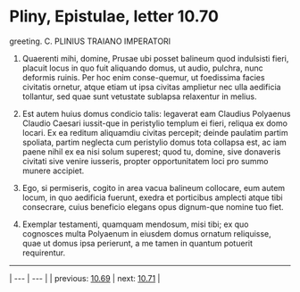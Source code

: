 # Pliny, Epistulae, letter 10.70

greeting. C. PLINIUS TRAIANO IMPERATORI



1. Quaerenti mihi, domine, Prusae ubi posset balineum quod indulsisti fieri, placuit locus in quo fuit aliquando domus, ut audio, pulchra, nunc deformis ruinis. Per hoc enim conse-quemur, ut foedissima facies civitatis ornetur, atque etiam ut ipsa civitas amplietur nec ulla aedificia tollantur, sed quae sunt vetustate sublapsa relaxentur in melius.



2. Est autem huius domus condicio talis: legaverat eam Claudius Polyaenus Claudio Caesari iussit-que in peristylio templum ei fieri, reliqua ex domo locari. Ex ea reditum aliquamdiu civitas percepit; deinde paulatim partim spoliata, partim neglecta cum peristylio domus tota collapsa est, ac iam paene nihil ex ea nisi solum superest; quod tu, domine, sive donaveris civitati sive venire iusseris, propter opportunitatem loci pro summo munere accipiet.



3. Ego, si permiseris, cogito in area vacua balineum collocare, eum autem locum, in quo aedificia fuerunt, exedra et porticibus amplecti atque tibi consecrare, cuius beneficio elegans opus dignum-que nomine tuo fiet.



4. Exemplar testamenti, quamquam mendosum, misi tibi; ex quo cognosces multa Polyaenum in eiusdem domus ornatum reliquisse, quae ut domus ipsa perierunt, a me tamen in quantum potuerit requirentur.



---

| --- | --- |
| previous: [10.69](../10.69/) | next: [10.71](../10.71/) |